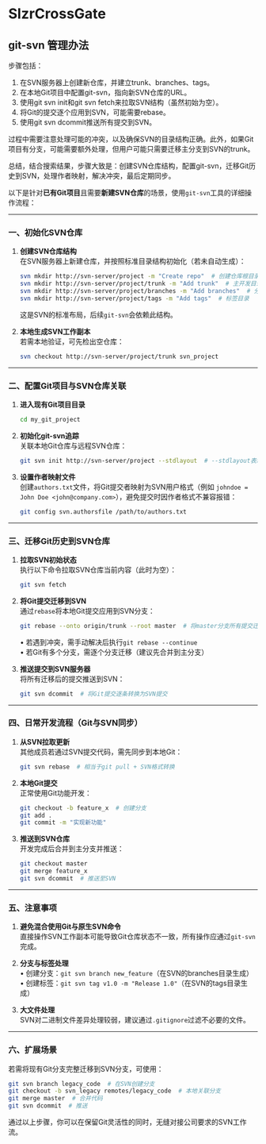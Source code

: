 ﻿# SlzrCrossGate

## git-svn 管理办法

步骤包括：

1. 在SVN服务器上创建新仓库，并建立trunk、branches、tags。
2. 在本地Git项目中配置git-svn，指向新SVN仓库的URL。
3. 使用git svn init和git svn fetch来拉取SVN结构（虽然初始为空）。
4. 将Git的提交逐个应用到SVN，可能需要rebase。
5. 使用git svn dcommit推送所有提交到SVN。

过程中需要注意处理可能的冲突，以及确保SVN的目录结构正确。此外，如果Git项目有分支，可能需要额外处理，但用户可能只需要迁移主分支到SVN的trunk。

总结，结合搜索结果，步骤大致是：创建SVN仓库结构，配置git-svn，迁移Git历史到SVN，处理作者映射，解决冲突，最后定期同步。




以下是针对**已有Git项目**且需要**新建SVN仓库**的场景，使用`git-svn`工具的详细操作流程：

---

### 一、初始化SVN仓库
1. **创建SVN仓库结构**  
   在SVN服务器上新建仓库，并按照标准目录结构初始化（若未自动生成）：
   ```bash
   svn mkdir http://svn-server/project -m "Create repo"  # 创建仓库根目录
   svn mkdir http://svn-server/project/trunk -m "Add trunk"  # 主开发目录
   svn mkdir http://svn-server/project/branches -m "Add branches"  # 分支目录
   svn mkdir http://svn-server/project/tags -m "Add tags"  # 标签目录
   ```
   这是SVN的标准布局，后续`git-svn`会依赖此结构。

2. **本地生成SVN工作副本**  
   若需本地验证，可先检出空仓库：
   ```bash
   svn checkout http://svn-server/project/trunk svn_project
   ```

---

### 二、配置Git项目与SVN仓库关联
1. **进入现有Git项目目录**  
   ```bash
   cd my_git_project
   ```

2. **初始化git-svn追踪**  
   关联本地Git仓库与远程SVN仓库：
   ```bash
   git svn init http://svn-server/project --stdlayout  # --stdlayout表示识别trunk/branches/tags结构
   ```

3. **设置作者映射文件**  
   创建`authors.txt`文件，将Git提交者映射为SVN用户格式（例如 `johndoe = John Doe <john@company.com>`），避免提交时因作者格式不兼容报错：
   ```bash
   git config svn.authorsfile /path/to/authors.txt
   ```

---

### 三、迁移Git历史到SVN仓库
1. **拉取SVN初始状态**  
   执行以下命令拉取SVN仓库当前内容（此时为空）：
   ```bash
   git svn fetch
   ```

2. **将Git提交迁移到SVN**  
   通过`rebase`将本地Git提交应用到SVN分支：
   ```bash
   git rebase --onto origin/trunk --root master  # 将master分支所有提交迁移到SVN的trunk，可通过`git branch -a`查看SVN分支
   ```
   • 若遇到冲突，需手动解决后执行`git rebase --continue`  
   • 若Git有多个分支，需逐个分支迁移（建议先合并到主分支）

3. **推送提交到SVN服务器**  
   将所有迁移后的提交推送到SVN：
   ```bash
   git svn dcommit  # 将Git提交逐条转换为SVN提交
   ```

---

### 四、日常开发流程（Git与SVN同步）
1. **从SVN拉取更新**  
   其他成员若通过SVN提交代码，需先同步到本地Git：
   ```bash
   git svn rebase  # 相当于git pull + SVN格式转换
   ```

2. **本地Git提交**  
   正常使用Git功能开发：
   ```bash
   git checkout -b feature_x  # 创建分支
   git add .
   git commit -m "实现新功能"
   ```

3. **推送到SVN仓库**  
   开发完成后合并到主分支并推送：
   ```bash
   git checkout master
   git merge feature_x
   git svn dcommit  # 推送至SVN
   ```

---

### 五、注意事项
1. **避免混合使用Git与原生SVN命令**  
   直接操作SVN工作副本可能导致Git仓库状态不一致，所有操作应通过`git-svn`完成。

2. **分支与标签处理**  
   • 创建分支：`git svn branch new_feature`（在SVN的branches目录生成）  
   • 创建标签：`git svn tag v1.0 -m "Release 1.0"`（在SVN的tags目录生成）

3. **大文件处理**  
   SVN对二进制文件差异处理较弱，建议通过`.gitignore`过滤不必要的文件。

---

### 六、扩展场景
若需将现有Git分支完整迁移到SVN分支，可使用：
```bash
git svn branch legacy_code  # 在SVN创建分支
git checkout -b svn_legacy remotes/legacy_code  # 本地关联分支
git merge master  # 合并代码
git svn dcommit  # 推送
```

通过以上步骤，你可以在保留Git灵活性的同时，无缝对接公司要求的SVN工作流。